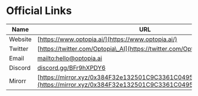 # Official Links

| Name    | URL                                                                                                                               |
| ------- | --------------------------------------------------------------------------------------------------------------------------------- |
| Website | [https://www.optopia.ai/](https://www.optopia.ai/)                                                                                |
| Twitter | [https://twitter.com/Optopia\_AI](https://twitter.com/Optopia\_AI)                                                                |
| Email   | [mailto:hello@optopia.ai](mailto:hello@optopia.ai)                                                                                |
| Discord | [discord.gg/BFr9hXPDY6](https://t.co/RnhgvWMa9e)                                                                                  |
| Mirorr  |    [https://mirror.xyz/0x384F32e132501C9C3361C0495841715585164d33](https://mirror.xyz/0x384F32e132501C9C3361C0495841715585164d33) |

